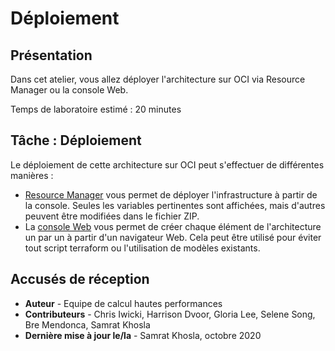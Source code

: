 # Déploiement

## Présentation

Dans cet atelier, vous allez déployer l'architecture sur OCI via Resource Manager ou la console Web.

Temps de laboratoire estimé : 20 minutes

## Tâche : Déploiement

Le déploiement de cette architecture sur OCI peut s'effectuer de différentes manières :

*   [Resource Manager](https://github.com/oci-hpc/oci-hpc-runbook-namd/blob/master/Documentation/ResourceManager.md#deployment-through-resource-manager) vous permet de déployer l'infrastructure à partir de la console. Seules les variables pertinentes sont affichées, mais d'autres peuvent être modifiées dans le fichier ZIP.
*   La [console Web](https://github.com/oci-hpc/oci-hpc-runbook-namd/blob/master/Documentation/ManualDeployment.md#deployment-via-web-console) vous permet de créer chaque élément de l'architecture un par un à partir d'un navigateur Web. Cela peut être utilisé pour éviter tout script terraform ou l'utilisation de modèles existants.

## Accusés de réception

*   **Auteur** - Equipe de calcul hautes performances
*   **Contributeurs** - Chris Iwicki, Harrison Dvoor, Gloria Lee, Selene Song, Bre Mendonca, Samrat Khosla
*   **Dernière mise à jour le/la** - Samrat Khosla, octobre 2020